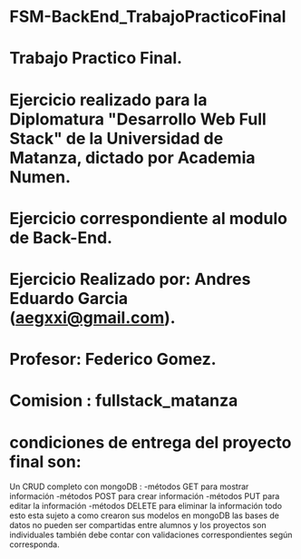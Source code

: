# FSM-BackEnd_TrabajoPracticoFinal
# Trabajo Practico Final.
# Ejercicio realizado para la Diplomatura "Desarrollo Web Full Stack" de la Universidad de Matanza, dictado por Academia Numen.
# Ejercicio correspondiente al modulo de Back-End.
# Ejercicio Realizado por: Andres Eduardo Garcia (aegxxi@gmail.com).
# Profesor: Federico Gomez.
# Comision : fullstack_matanza

# condiciones de entrega del proyecto final son:
Un CRUD completo con mongoDB : -métodos GET para mostrar información -métodos POST para crear información -métodos PUT para editar la información -métodos DELETE para eliminar la información todo esto esta sujeto a como crearon sus modelos en mongoDB las bases de datos no pueden ser compartidas entre alumnos y los proyectos son individuales también debe contar con validaciones correspondientes según corresponda.
